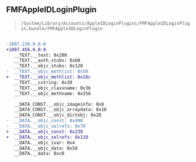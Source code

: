 ## FMFAppleIDLoginPlugin

> `/System/Library/Accounts/AppleIDLoginPlugins/FMFAppleIDLoginPlugin.bundle/FMFAppleIDLoginPlugin`

```diff

-1007.230.0.0.0
+1007.456.0.0.0
   __TEXT.__text: 0x200
   __TEXT.__auth_stubs: 0xb0
   __TEXT.__objc_stubs: 0x120
-  __TEXT.__objc_methlist: 0x50
+  __TEXT.__objc_methlist: 0x18c
   __TEXT.__cstring: 0x39
   __TEXT.__objc_classname: 0x36
   __TEXT.__objc_methname: 0x256

   __DATA_CONST.__objc_imageinfo: 0x8
   __DATA_CONST.__objc_arraydata: 0x10
   __DATA_CONST.__objc_dictobj: 0x28
-  __DATA.__objc_const: 0x490
-  __DATA.__objc_selrefs: 0x70
+  __DATA.__objc_const: 0x238
+  __DATA.__objc_selrefs: 0x110
   __DATA.__objc_ivar: 0x4
   __DATA.__objc_data: 0x50
   __DATA.__data: 0xc0

```
